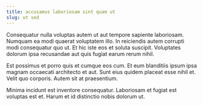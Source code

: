 ```yaml
---
title: accusamus laboriosam sint quam ut
slug: ut sed
---
```


Consequatur nulla voluptas autem ut aut tempore sapiente laboriosam. Numquam ea modi quaerat voluptatem illo. In reiciendis autem corrupti modi consequatur quo ut. Et hic iste eos et soluta suscipit. Voluptates dolorum ipsa recusandae aut quis fugiat earum rerum nihil.

Est possimus et porro quis et cumque eos cum. Et eum blanditiis ipsum ipsa magnam occaecati architecto et aut. Sunt eius quidem placeat esse nihil et. Velit quo corporis. Autem sit at praesentium.

Minima incidunt est inventore consequatur. Laboriosam et fugiat est voluptas est et. Harum et id distinctio nobis dolorum ut.
